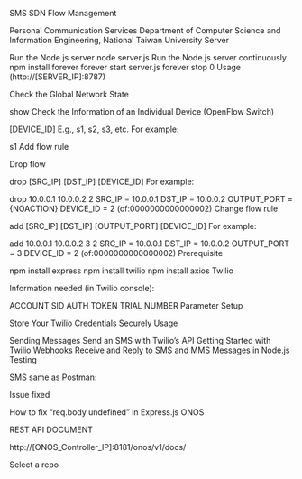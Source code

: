 SMS SDN Flow Management

Personal Communication Services
Department of Computer Science and Information Engineering, National Taiwan University
Server

Run the Node.js server
node server.js
Run the Node.js server continuously
npm install forever
forever start server.js
forever stop 0
Usage (http://[SERVER_IP]:8787)

Check the Global Network State

show
Check the Information of an Individual Device (OpenFlow Switch)

[DEVICE_ID]
E.g., s1, s2, s3, etc.
For example:

s1
Add flow rule

Drop flow

drop [SRC_IP] [DST_IP] [DEVICE_ID]
For example:

drop 10.0.0.1 10.0.0.2 2
SRC_IP = 10.0.0.1
DST_IP = 10.0.0.2
OUTPUT_PORT = {NOACTION}
DEVICE_ID = 2 (of:0000000000000002)
Change flow rule

add [SRC_IP] [DST_IP] [OUTPUT_PORT] [DEVICE_ID]
For example:

add 10.0.0.1 10.0.0.2 3 2
SRC_IP = 10.0.0.1
DST_IP = 10.0.0.2
OUTPUT_PORT = 3
DEVICE_ID = 2 (of:0000000000000002)
Prerequisite

npm install express
npm install twilio
npm install axios
Twilio

Information needed (in Twilio console):

ACCOUNT SID
AUTH TOKEN
TRIAL NUMBER
Parameter Setup

Store Your Twilio Credentials Securely
Usage

Sending Messages
Send an SMS with Twilio’s API
Getting Started with Twilio Webhooks
Receive and Reply to SMS and MMS Messages in Node.js
Testing

SMS same as Postman:


Issue fixed

How to fix “req.body undefined” in Express.js
ONOS

REST API DOCUMENT

http://[ONOS_Controller_IP]:8181/onos/v1/docs/

 Select a repo
